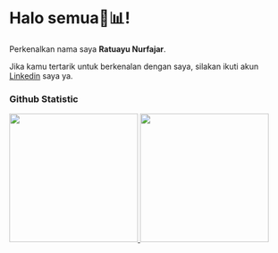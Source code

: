 # Halo semua👋📊! 
 
Perkenalkan nama saya **Ratuayu Nurfajar**.<br>
 
Jika kamu tertarik untuk berkenalan dengan saya, silakan ikuti akun [Linkedin](https://www.linkedin.com/in/ratuayunurfajar/) saya ya.
 
### Github Statistic
<p align="left">
<a href="https://github.com/rratuan">
  <img height="230em" src="https://github-readme-stats-eight-theta.vercel.app/api?username=rratuan&show_icons=true&theme=algolia&include_all_commits=true&count_private=true"/>
  <img height="230em" src="https://github-readme-stats-eight-theta.vercel.app/api/top-langs/?username=rratuan&layout=compact&layout=compact&theme=algolia"/>
</a>
</p>
